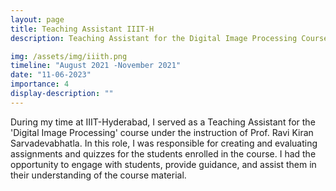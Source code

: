 ```yaml
---
layout: page
title: Teaching Assistant IIIT-H
description: Teaching Assistant for the Digital Image Processing Course

img: /assets/img/iiith.png
timeline: "August 2021 -November 2021"
date: "11-06-2023"
importance: 4
display-description: ""
---
```



During my time at IIIT-Hyderabad, I served as a Teaching Assistant for the 'Digital Image Processing' course under the instruction of Prof. Ravi Kiran Sarvadevabhatla. In this role, I was responsible for creating and evaluating assignments and quizzes for the students enrolled in the course. I had the opportunity to engage with students, provide guidance, and assist them in their understanding of the course material.